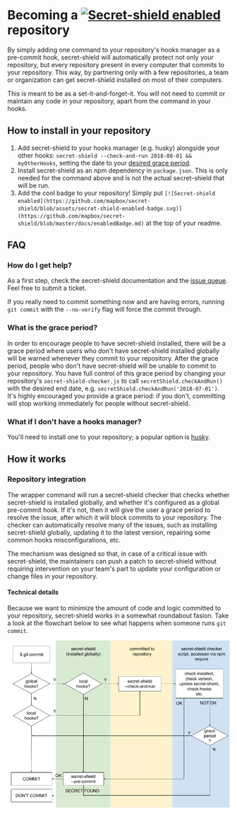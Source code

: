 # Becoming a [![Secret-shield enabled](https://github.com/mapbox/secret-shield/blob/assets/secret-shield-enabled-badge.svg)](https://github.com/mapbox/secret-shield/blob/master/docs/enabledBadge.md) repository

By simply adding one command to your repository's hooks manager as a pre-commit hook, secret-shield will automatically protect not only your repository, but every repository present in every computer that commits to your repository. This way, by partnering only with a few repositories, a team or organization can get secret-shield installed on most of their computers.

This is meant to be as a set-it-and-forget-it. You will not need to commit or maintain any code in your repository, apart from the command in your hooks.

## How to install in your repository

1. Add secret-shield to your hooks manager (e.g. husky) alongside your other hooks: `secret-shield --check-and-run 2018-08-01 && myOtherHooks`, setting the date to your [desired grace period](#what-is-the-grace-period).
4. Install secret-shield as an npm dependency in `package.json`. This is only needed for the command above and is not the actual secret-shield that will be run.
5. Add the cool badge to your repository! Simply put `[![Secret-shield enabled](https://github.com/mapbox/secret-shield/blob/assets/secret-shield-enabled-badge.svg)](https://github.com/mapbox/secret-shield/blob/master/docs/enabledBadge.md)` at the top of your readme.

## FAQ

### How do I get help?

As a first step, check the secret-shield documentation and the [issue queue](https://github.com/mapbox/secret-shield/issues). Feel free to submit a ticket.

If you really need to commit something now and are having errors, running `git commit` with the `--no-verify` flag will force the commit through.

### What is the grace period?

In order to encourage people to have secret-shield installed, there will be a grace period where users who don't have secret-shield installed globally will be warned whenever they commit to your repository. After the grace period, people who don't have secret-shield will be unable to commit to your repository. You have full control of this grace period by changing your repository's `secret-shield-checker.js` to call `secretShield.checkAndRun()` with the desired end date, e.g. `secretShield.checkAndRun('2018-07-01')`. It's highly encouraged you provide a grace period: if you don't, committing will stop working immediately for people without secret-shield.

### What if I don't have a hooks manager?

You'll need to install one to your repository; a popular option is [husky](https://github.com/typicode/husky).

## How it works

### Repository integration

The wrapper command will run a secret-shield checker that checks whether secret-shield is installed globally, and whether it's configured as a global pre-commit hook. If it's not, then it will give the user a grace period to resolve the issue, after which it will block commits to your repository. The checker can automatically resolve many of the issues, such as installing secret-shield globally, updating it to the latest version, repairing some common hooks misconfigurations, etc.

The mechanism was designed so that, in case of a critical issue with secret-shield, the maintainers can push a patch to secret-shield without requiring intervention on your team's part to update your configuration or change files in your repository.

#### Technical details

Because we want to minimize the amount of code and logic committed to your repository, secret-shield works in a somewhat roundabout fasion. Take a look at the flowchart below to see what happens when someone runs `git commit`.

![secret-shield flowchart](./assets/flowchart.png)
